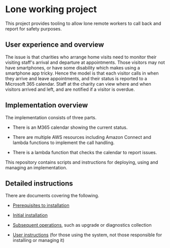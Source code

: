 # Lone working project

This project provides tooling to allow lone remote workers to call back and report for safety purposes.

## User experience and overview

The issue is that charities who arrange home visits need to monitor their visiting staff's arrival and departure at appointments. Those visitors may not have smartphones, or have some disability which makes using a smartphone app tricky. Hence the model is that each visitor calls in when they arrive and leave appointments, and their status is reported to a Microsoft 365 calendar. Staff at the charity can view where and when visitors arrived and left, and are notified if a visitor is overdue.

## Implementation overview

The implementation consists of three parts.

- There is an M365 calendar showing the current status.

- There are multiple AWS resources including Amazon Connect and lambda functions to implement the call handling.

- There is a lambda function that checks the calendar to report issues.

This repository contains scripts and instructions for deploying, using and managing an implementation.

## Detailed instructions

There are documents covering the following.

- [Prerequisites to installation](docs/prereqs.md)

- [Initial installation](docs/creation.md)

- [Subsequent operations](docs/operations.md), such as upgrade or diagnostics collection

- [User instructions](docs/user.md) (for those using the system, not those responsible for installing or managing it)

